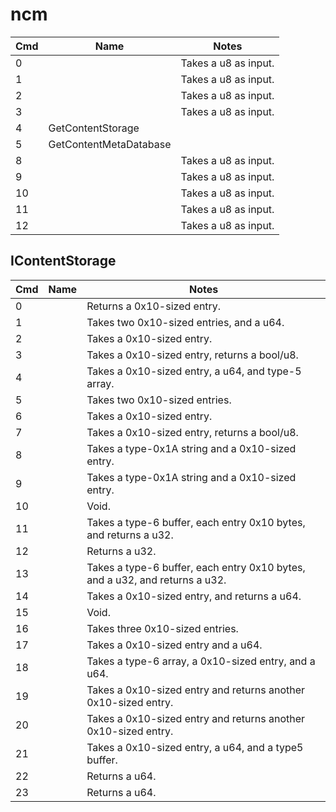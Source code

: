 # ncm

| Cmd | Name                   | Notes                |
| --- | ---------------------- | -------------------- |
| 0   |                        | Takes a u8 as input. |
| 1   |                        | Takes a u8 as input. |
| 2   |                        | Takes a u8 as input. |
| 3   |                        | Takes a u8 as input. |
| 4   | GetContentStorage      |                      |
| 5   | GetContentMetaDatabase |                      |
| 8   |                        | Takes a u8 as input. |
| 9   |                        | Takes a u8 as input. |
| 10  |                        | Takes a u8 as input. |
| 11  |                        | Takes a u8 as input. |
| 12  |                        | Takes a u8 as input. |

## IContentStorage

| Cmd | Name | Notes                                                                       |
| --- | ---- | --------------------------------------------------------------------------- |
| 0   |      | Returns a 0x10-sized entry.                                                 |
| 1   |      | Takes two 0x10-sized entries, and a u64.                                    |
| 2   |      | Takes a 0x10-sized entry.                                                   |
| 3   |      | Takes a 0x10-sized entry, returns a bool/u8.                                |
| 4   |      | Takes a 0x10-sized entry, a u64, and type-5 array.                          |
| 5   |      | Takes two 0x10-sized entries.                                               |
| 6   |      | Takes a 0x10-sized entry.                                                   |
| 7   |      | Takes a 0x10-sized entry, returns a bool/u8.                                |
| 8   |      | Takes a type-0x1A string and a 0x10-sized entry.                            |
| 9   |      | Takes a type-0x1A string and a 0x10-sized entry.                            |
| 10  |      | Void.                                                                       |
| 11  |      | Takes a type-6 buffer, each entry 0x10 bytes, and returns a u32.            |
| 12  |      | Returns a u32.                                                              |
| 13  |      | Takes a type-6 buffer, each entry 0x10 bytes, and a u32, and returns a u32. |
| 14  |      | Takes a 0x10-sized entry, and returns a u64.                                |
| 15  |      | Void.                                                                       |
| 16  |      | Takes three 0x10-sized entries.                                             |
| 17  |      | Takes a 0x10-sized entry and a u64.                                         |
| 18  |      | Takes a type-6 array, a 0x10-sized entry, and a u64.                        |
| 19  |      | Takes a 0x10-sized entry and returns another 0x10-sized entry.              |
| 20  |      | Takes a 0x10-sized entry and returns another 0x10-sized entry.              |
| 21  |      | Takes a 0x10-sized entry, a u64, and a type5 buffer.                        |
| 22  |      | Returns a u64.                                                              |
| 23  |      | Returns a u64.                                                              |
